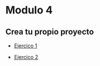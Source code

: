 # Modulo 4

## Crea tu propio proyecto

- [Ejercico 1](/ejercicios/modulo4ejercicio1.md)

- [Ejercico 2](/ejercicios/modulo4ejercicio2.md)

